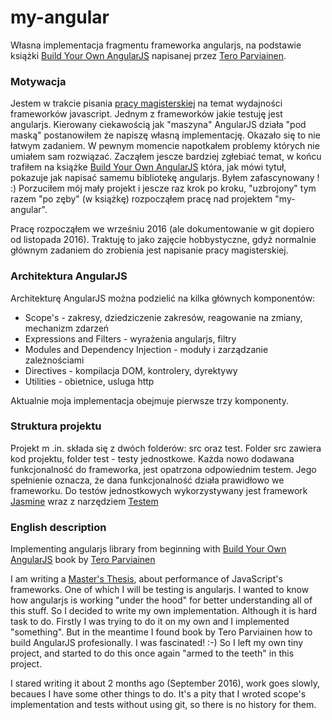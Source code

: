 my-angular
=============

Własna implementacja fragmentu frameworka angularjs, na podstawie książki [Build Your Own AngularJS](https://teropa.info/build-your-own-angular/build_your_own_angularjs_sample.pdf) napisanej przez [Tero Parviainen](https://github.com/teropa). <br>

### Motywacja
Jestem w trakcie pisania [pracy magisterskiej](https://github.com/krzysiekdz/mgr-main) na temat wydajności frameworków javascript. Jednym z frameworków jakie testuję jest angularjs. Kierowany ciekawością jak "maszyna" AngularJS działa "pod maską" postanowiłem że napiszę własną implementację. Okazało się to nie łatwym zadaniem. W pewnym momencie napotkałem problemy których nie umiałem sam rozwiązać. Zacząłem jescze bardziej zgłebiać temat, w końcu trafiłem na książke [Build Your Own AngularJS](https://teropa.info/build-your-own-angular/build_your_own_angularjs_sample.pdf) która, jak mówi tytuł, pokazuje jak napisać samemu bibliotekę angularjs. Byłem zafascynowany ! :) Porzuciłem mój mały projekt i jescze raz krok po kroku, "uzbrojony" tym razem "po zęby" (w książkę) rozpocząłem pracę nad projektem "my-angular". 

Pracę rozpocząłem we wrześniu 2016 (ale dokumentowanie w git dopiero od listopada 2016). Traktuję to jako zajęcie hobbystyczne, gdyż normalnie głównym zadaniem do zrobienia jest napisanie pracy magisterskiej.


### Architektura AngularJS
Architekturę AngularJS można podzielić na kilka głównych komponentów:
- Scope's - zakresy, dziedziczenie zakresów, reagowanie na zmiany, mechanizm zdarzeń
- Expressions and Filters - wyrażenia angularjs, filtry
- Modules and Dependency Injection - moduły i zarządzanie zależnościami
- Directives - kompilacja DOM, kontrolery, dyrektywy
- Utilities - obietnice, usluga http

Aktualnie moja implementacja obejmuje pierwsze trzy komponenty.


### Struktura projektu
Projekt m .in. składa się z dwóch folderów: src oraz test. Folder src zawiera kod projektu, folder test - testy jednostkowe. Każda nowo dodawana funkcjonalność do frameworka, jest opatrzona odpowiednim testem. Jego spełnienie oznacza, że dana funkcjonalność działa prawidłowo we frameworku. Do testów jednostkowych wykorzystywany jest framework [Jasmine](https://jasmine.github.io/) wraz z narzędziem [Testem](https://github.com/testem/testem)


### English description

Implementing angularjs library from beginning with [Build Your Own AngularJS](https://teropa.info/build-your-own-angular/build_your_own_angularjs_sample.pdf) book by [Tero Parviainen](https://github.com/teropa)

I am writing a [Master's Thesis](https://github.com/krzysiekdz/mgr-main), about performance of JavaScript's frameworks. One of which I will be testing is angularjs. I wanted to know how angularjs is working "under the hood" for better understanding all of this stuff. So I decided to write my own implementation. Although it is hard task to do. Firstly I was trying to do it on my own and I implemented "something". But in the meantime I found book by Tero Parviainen how to build AngularJS profesionally. I was fascinated! :-) So I left my own tiny project, and started to do this once again "armed to the teeth" in this project.

I stared writing it about 2 months ago (September 2016), work goes slowly, becaues I have some other things to do. It's a pity that I wroted scope's implementation and tests without using git, so there is no history for them. 




